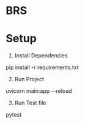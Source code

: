 # BRS

# Setup
1. Install Dependencies

pip install -r requirements.txt


2. Run Project

uvicorn main:app --reload

3. Run Test file

pytest

